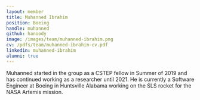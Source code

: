 ```yaml
---
layout: member
title: Muhanned Ibrahim 
position: Boeing
handle: muhanned
github: hanoody
image: /images/team/muhanned-ibrahim.png
cv: /pdfs/team/muhanned-ibrahim-cv.pdf
linkedin: muhanned-ibrahim
alumni: true 
---
```


Muhanned started in the group as a CSTEP fellow in Summer of 2019 and has continued working as a researcher until 2021. He is currently a Software Engineer at Boeing in Huntsville Alabama working on the SLS rocket for the NASA Artemis mission.
